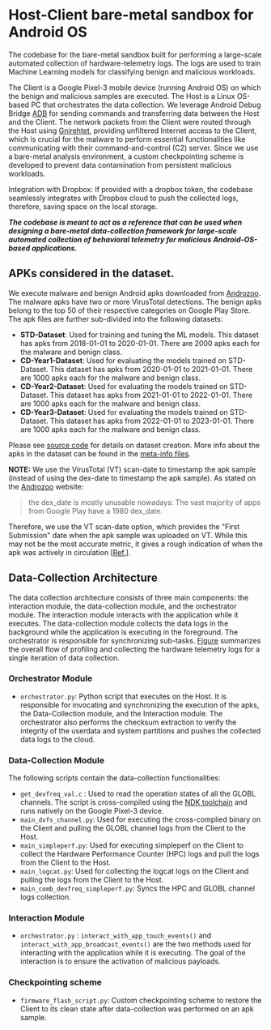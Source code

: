 # Host-Client bare-metal sandbox for Android OS 
The codebase for the bare-metal sandbox built for performing a large-scale automated collection of hardware-telemetry logs. The logs are used to train Machine Learning models for classifying benign and malicious workloads.

The Client is a Google Pixel-3 mobile device (running Android OS) on which the benign and malicious samples are executed. The Host is a Linux OS-based PC that orchestrates the data collection. We leverage Android Debug Bridge [ADB](https://developer.android.com/studio/command-line/adb) for sending commands and transferring data between the Host and the Client. The network packets from the Client were routed through the Host using [Gnirehtet](https://github.com/Genymobile/gnirehtet), providing unfiltered Internet access to the Client, which is crucial for the malware to perform essential functionalities like communicating with their command-and-control (C2) server. Since we use a bare-metal analysis environment, a custom checkpointing scheme is developed to prevent data contamination from persistent malicious workloads.

Integration with Dropbox: If provided with a dropbox token, the codebase seamlessly integrates with Dropbox cloud to push the collected logs, therefore, saving space on the local storage.

***The codebase is meant to act as a reference that can be used when designing a bare-metal data-collection framework for large-scale automated collection of behavioral telemetry for malicious Android-OS-based applications.***

## APKs considered in the dataset.
We execute malware and benign Android apks downloaded from [Androzoo](https://androzoo.uni.lu). The malware apks have two or more VirusTotal detections. The benign apks belong to the top 50 of their respective categories on Google Play Store. The apk files are further sub-divided into the following datasets:
- **STD-Dataset**: Used for training and tuning the ML models. This dataset has apks from 2018-01-01 to 2020-01-01. There are 2000 apks each for the malware and benign class.
- **CD-Year1-Dataset**: Used for evaluating the models trained on STD-Dataset. This dataset has apks from 2020-01-01 to 2021-01-01. There are 1000 apks each for the malware and benign class.
- **CD-Year2-Dataset**: Used for evaluating the models trained on STD-Dataset. This dataset has apks from 2021-01-01 to 2022-01-01. There are 1000 apks each for the malware and benign class.
- **CD-Year3-Dataset**: Used for evaluating the models trained on STD-Dataset. This dataset has apks from 2022-01-01 to 2023-01-01. There are 1000 apks each for the malware and benign class.

Please see [source code](/baremetal_data_collection_framework/androzoo/download_apk.py) for details on dataset creation. More info about the apks in the dataset can be found in the [meta-info files](/baremetal_data_collection_framework/androzoo/metainfo).

**NOTE:** We use the VirusTotal (VT) scan-date to timestamp the apk sample (instead of using the dex-date to timestamp the apk sample). As stated on the [Androzoo](https://androzoo.uni.lu) website:
> the dex_date is mostly unusable nowadays: The vast majority of apps from Google Play have a 1980 dex_date. 

Therefore, we use the VT scan-date option, which provides the "First Submission" date when the apk sample was uploaded on VT. While this may not be the most accurate metric, it gives a rough indication of when the apk was actively in circulation [[Ref.]](https://www.sciencedirect.com/science/article/pii/S0957417422005863#!). 

## Data-Collection Architecture
The data collection architecture consists of three main components: the interaction module, the data-collection module, and the orchestrator module. The interaction module interacts with the application while it executes. The data-collection module collects the data logs in the background while the application is executing in the foreground. The orchestrator is responsible for synchronizing sub-tasks. [Figure](/baremetal_data_collection_framework/data-collection-flowchart-cropped.pdf) summarizes the overall flow of profiling and collecting the hardware telemetry logs for a single iteration of data collection.

### Orchestrator Module
- `orchestrator.py`: Python script that executes on the Host. It is responsible for invocating and synchronizing the execution of the apks, the Data-Collection module, and the Interaction module. The orchestrator also performs the checksum extraction to verify the integrity of the userdata and system partitions and pushes the collected data logs to the cloud.
### Data-Collection Module
The following scripts contain the data-collection functionalities:
- `get_devfreq_val.c` : Used to read the operation states of all the GLOBL channels. The script is cross-compiled using the [NDK toolchain](https://developer.android.com/ndk/guides/other_build_systems) and runs natively on the Google Pixel-3 device.
- `main_dvfs_channel.py`: Used for executing the cross-complied binary on the Client and pulling the GLOBL channel logs from the Client to the Host.
- `main_simpleperf.py`: Used for executing simpleperf on the Client to collect the Hardware Performance Counter (HPC) logs and pull the logs from the Client to the Host.
- `main_logcat.py`: Used for collecting the logcat logs on the Client and pulling the logs from the Client to the Host.
- `main_comb_devfreq_simpleperf.py`: Syncs the HPC and GLOBL channel logs collection.
### Interaction Module
- `orchestrator.py` : `interact_with_app_touch_events()` and `interact_with_app_broadcast_events()` are the two methods used for interacting with the application while it is executing. The goal of the interaction is to ensure the activation of malicious payloads.
### Checkpointing scheme
- `firmware_flash_script.py`: Custom checkpointing scheme to restore the Client to its clean state after data-collection was performed on an apk sample.




